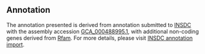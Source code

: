 

Annotation
----------

The annotation presented is derived from annotation submitted to
[INSDC](http://www.insdc.org) with the assembly accession
[GCA\_000488995.1](http://www.ebi.ac.uk/ena/data/view/GCA_000488995.1),
with additional non-coding genes derived from
[Rfam](http://rfam.xfam.org/). For more details, please visit [INSDC
annotation
import](http://ensemblgenomes.org/info/data/insdc_annotation).
